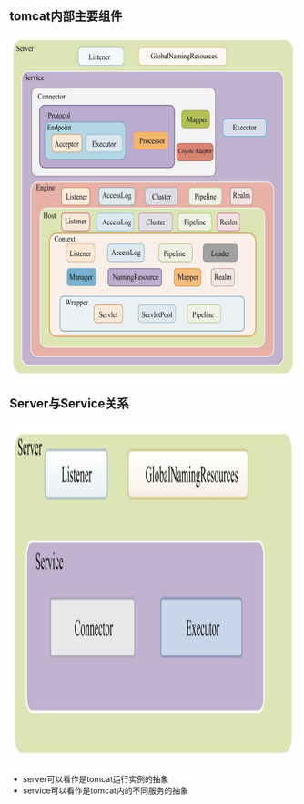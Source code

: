 ## tomcat内部主要组件
 <img height="600" src="tomcat内部主要组件.png"  width="800"/>

## Server与Service关系
 <img height="600" src="server与service组件.png"  width="800"/>

- server可以看作是tomcat运行实例的抽象
- service可以看作是tomcat内的不同服务的抽象
